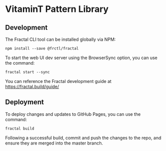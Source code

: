 # VitaminT Pattern Library

## Development
The Fractal CLI tool can be installed globally via NPM:

`npm install --save @frctl/fractal`

To start the web UI dev server using the BrowserSync option, you can use the command:

`fractal start --sync`

You can reference the Fractal development guide at https://fractal.build/guide/

## Deployment
To deploy changes and updates to GitHub Pages, you can use the command:

`fractal build`

Following a successful build, commit and push the changes to the repo, and ensure they are merged into the master branch.
